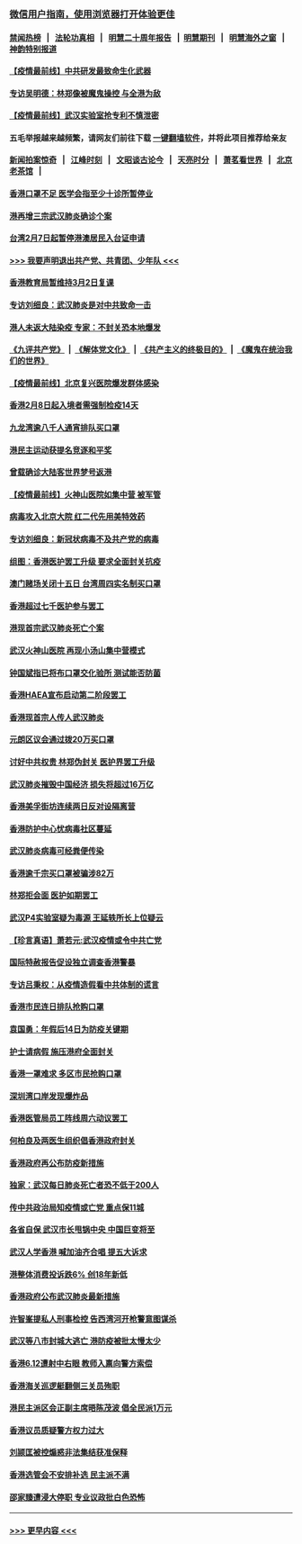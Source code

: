 ### [微信用户指南，使用浏览器打开体验更佳](https://github.com/gfw-breaker/banned-news1/blob/master/indexes/wechat-guide.md?t=0)
#### [禁闻热榜](热点新闻.md?t=0)  &nbsp;&nbsp;|&nbsp;&nbsp; [法轮功真相](https://github.com/gfw-breaker/truth/blob/master/README.md?t=0) &nbsp;&nbsp;|&nbsp;&nbsp; [明慧二十周年报告](https://github.com/gfw-breaker/mh-reports/blob/master/README.md?t=0) &nbsp;&nbsp;|&nbsp;&nbsp;[明慧期刊](https://github.com/gfw-breaker/mh-qikan) &nbsp;&nbsp;|&nbsp;&nbsp; [明慧海外之窗](https://github.com/gfw-breaker/mh-news/blob/master/README.md?t=0) &nbsp;&nbsp;|&nbsp;&nbsp; [神韵特别报道](https://github.com/gfw-breaker/mh-news/blob/master/shenyun.md?t=0)
#### [【疫情最前线】中共研发最致命生化武器](../pages/nsc415/n11853087.md?t=02081055) 
#### [专访吴明德：林郑像被魔鬼操控 与全港为敌](../pages/nsc415/n11852734.md?t=02081055) 
#### [【疫情最前线】武汉实验室抢专利不慎泄密](../pages/nsc415/n11850310.md?t=02081055) 
#### 五毛举报越来越频繁，请网友们前往下载 [一键翻墙软件](https://github.com/gfw-breaker/ssr-accounts)，并将此项目推荐给亲友
#### [新闻拍案惊奇](https://github.com/gfw-breaker/banned-news1/blob/master/pages/link4.md) &nbsp;&nbsp;|&nbsp;&nbsp; [江峰时刻](https://github.com/gfw-breaker/banned-news1/blob/master/pages/link4.md) &nbsp;&nbsp;|&nbsp;&nbsp; [文昭谈古论今](https://github.com/gfw-breaker/banned-news1/blob/master/pages/link4.md) &nbsp;&nbsp;|&nbsp;&nbsp; [天亮时分](https://github.com/gfw-breaker/banned-news1/blob/master/pages/link4.md) &nbsp;&nbsp;|&nbsp;&nbsp; [萧茗看世界](https://github.com/gfw-breaker/banned-news1/blob/master/pages/link4.md) &nbsp;&nbsp;|&nbsp;&nbsp; [北京老茶馆](https://github.com/gfw-breaker/banned-news1/blob/master/pages/link4.md) &nbsp;&nbsp;|&nbsp;&nbsp; 
#### [香港口罩不足 医学会指至少十诊所暂停业](../pages/nsc415/n11850301.md?t=02081055) 
#### [港再增三宗武汉肺炎确诊个案](../pages/nsc415/n11850328.md?t=02081055) 
#### [台湾2月7日起暂停港澳居民入台证申请](../pages/nsc415/n11850304.md?t=02081055) 
#### [>>> 我要声明退出共产党、共青团、少年队 <<<](https://github.com/begood0513/goodnews/blob/master/quit/letter.md) 
#### [香港教育局暂维持3月2日复课](../pages/nsc415/n11850260.md?t=02081055) 
#### [专访刘细良：武汉肺炎是对中共致命一击](../pages/nsc415/n11849934.md?t=02081055) 
#### [港人未返大陆染疫 专家：不封关恐本地爆发](../pages/nsc415/n11848021.md?t=02081055) 
#### [《九评共产党》](https://github.com/begood0513/9ping.md/blob/master/README.md) &nbsp;|&nbsp; [《解体党文化》](../../../../jtdwh.md/blob/master/README.md)  &nbsp;|&nbsp; [《共产主义的终极目的》](../../../../gczydzjmd.md/blob/master/README.md) &nbsp;|&nbsp; [《魔鬼在统治我们的世界》](../../../../mgztzwmdsj.md/blob/master/README.md) 
#### [【疫情最前线】北京复兴医院爆发群体感染](../pages/nsc415/n11847626.md?t=02081055) 
#### [香港2月8日起入境者需强制检疫14天](../pages/nsc415/n11847658.md?t=02081055) 
#### [九龙湾逾八千人通宵排队买口罩](../pages/nsc415/n11847647.md?t=02081055) 
#### [港民主运动获提名竞逐和平奖](../pages/nsc415/n11847633.md?t=02081055) 
#### [曾载确诊大陆客世界梦号返港](../pages/nsc415/n11847608.md?t=02081055) 
#### [【疫情最前线】火神山医院如集中营 被军管](../pages/nsc415/n11847524.md?t=02081055) 
#### [病毒攻入北京大院 红二代先用美特效药](../pages/nsc415/n11847427.md?t=02081055) 
#### [专访刘细良：新冠状病毒不及共产党的病毒](../pages/nsc415/n11847164.md?t=02081055) 
#### [组图：香港医护罢工升级 要求全面封关抗疫](../pages/nsc415/n11844107.md?t=02081055) 
#### [澳门赌场关闭十五日 台湾周四实名制买口罩](../pages/nsc415/n11845083.md?t=02081055) 
#### [香港超过七千医护参与罢工](../pages/nsc415/n11845051.md?t=02081055) 
#### [港现首宗武汉肺炎死亡个案](../pages/nsc415/n11844998.md?t=02081055) 
#### [武汉火神山医院 再现小汤山集中营模式](../pages/nsc415/n11844763.md?t=02081055) 
#### [钟国斌指已将布口罩交化验所 测试能否防菌](../pages/nsc415/n11842783.md?t=02081055) 
#### [香港HAEA宣布启动第二阶段罢工](../pages/nsc415/n11842723.md?t=02081055) 
#### [香港现首宗人传人武汉肺炎](../pages/nsc415/n11842766.md?t=02081055) 
#### [元朗区议会通过拨20万买口罩](../pages/nsc415/n11842754.md?t=02081055) 
#### [讨好中共权贵 林郑伪封关 医护界罢工升级](../pages/nsc415/n11842359.md?t=02081055) 
#### [武汉肺炎摧毁中国经济 损失将超过16万亿](../pages/nsc415/n11839723.md?t=02081055) 
#### [香港美孚街坊连续两日反对设隔离营](../pages/nsc415/n11839962.md?t=02081055) 
#### [香港防护中心忧病毒社区蔓延](../pages/nsc415/n11839933.md?t=02081055) 
#### [武汉肺炎病毒可经粪便传染](../pages/nsc415/n11839939.md?t=02081055) 
#### [香港逾千宗买口罩被骗涉82万](../pages/nsc415/n11839914.md?t=02081055) 
#### [林郑拒会面 医护如期罢工](../pages/nsc415/n11839892.md?t=02081055) 
#### [武汉P4实验室疑为毒源 王延轶所长上位疑云](../pages/nsc415/n11835543.md?t=02081055) 
#### [【珍言真语】萧若元:武汉疫情或令中共亡党](../pages/nsc415/n11829394.md?t=02081055) 
#### [国际特赦报告促设独立调查香港警暴](../pages/nsc415/n11833845.md?t=02081055) 
#### [专访吕秉权：从疫情造假看中共体制的谎言](../pages/nsc415/n11833813.md?t=02081055) 
#### [香港市民连日排队抢购口罩](../pages/nsc415/n11833794.md?t=02081055) 
#### [袁国勇：年假后14日为防疫关键期](../pages/nsc415/n11831088.md?t=02081055) 
#### [护士请病假 施压港府全面封关](../pages/nsc415/n11831030.md?t=02081055) 
#### [香港一罩难求 多区市民抢购口罩](../pages/nsc415/n11831002.md?t=02081055) 
#### [深圳湾口岸发现爆炸品](../pages/nsc415/n11828802.md?t=02081055) 
#### [香港医管局员工阵线周六动议罢工](../pages/nsc415/n11828762.md?t=02081055) 
#### [何柏良及两医生组织倡香港政府封关](../pages/nsc415/n11828749.md?t=02081055) 
#### [香港政府再公布防疫新措施](../pages/nsc415/n11828716.md?t=02081055) 
#### [独家：武汉每日肺炎死亡者恐不低于200人](../pages/nsc415/n11828240.md?t=02081055) 
#### [传中共政治局知疫情或亡党 重点保11城](../pages/nsc415/n11828145.md?t=02081055) 
#### [各省自保 武汉市长甩锅中央 中国巨变将至](../pages/nsc415/n11828021.md?t=02081055) 
#### [武汉人学香港 喊加油齐合唱 提五大诉求](../pages/nsc415/n11827046.md?t=02081055) 
#### [港整体消费投诉跌6% 创18年新低](../pages/nsc415/n11817280.md?t=02081055) 
#### [香港政府公布武汉肺炎最新措施](../pages/nsc415/n11817152.md?t=02081055) 
#### [许智峯提私人刑事检控 告西湾河开枪警意图谋杀](../pages/nsc415/n11817132.md?t=02081055) 
#### [武汉等八市封城大逃亡 港防疫被批太慢太少](../pages/nsc415/n11817058.md?t=02081055) 
#### [香港6.12遭射中右眼 教师入禀向警方索偿](../pages/nsc415/n11814678.md?t=02081055) 
#### [香港海关巡逻艇翻侧三关员殉职](../pages/nsc415/n11814604.md?t=02081055) 
#### [港民主派区会正副主席晤陈茂波 倡全民派1万元](../pages/nsc415/n11814582.md?t=02081055) 
#### [香港议员质疑警方权力过大](../pages/nsc415/n11814560.md?t=02081055) 
#### [刘颕匡被控煽惑非法集结获准保释](../pages/nsc415/n11811727.md?t=02081055) 
#### [香港选管会不安排补选 民主派不满](../pages/nsc415/n11811691.md?t=02081055) 
#### [邵家臻遭浸大停职 专业议政批白色恐怖](../pages/nsc415/n11811670.md?t=02081055) 

----
#### [ >>> 更早内容 <<< ](../indexes/nsc415-earlier.md)
